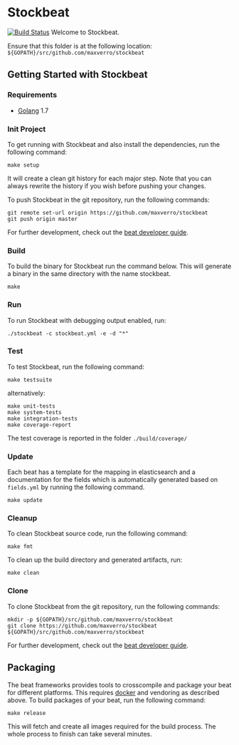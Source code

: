 # Stockbeat
[![Build Status](https://travis-ci.org/MaxVerro/stockbeat.svg?branch=master)](https://travis-ci.org/MaxVerro/stockbeat)
Welcome to Stockbeat.

Ensure that this folder is at the following location:
`${GOPATH}/src/github.com/maxverro/stockbeat`

## Getting Started with Stockbeat

### Requirements

* [Golang](https://golang.org/dl/) 1.7

### Init Project
To get running with Stockbeat and also install the
dependencies, run the following command:

```
make setup
```

It will create a clean git history for each major step. Note that you can always rewrite the history if you wish before pushing your changes.

To push Stockbeat in the git repository, run the following commands:

```
git remote set-url origin https://github.com/maxverro/stockbeat
git push origin master
```

For further development, check out the [beat developer guide](https://www.elastic.co/guide/en/beats/libbeat/current/new-beat.html).

### Build

To build the binary for Stockbeat run the command below. This will generate a binary
in the same directory with the name stockbeat.

```
make
```


### Run

To run Stockbeat with debugging output enabled, run:

```
./stockbeat -c stockbeat.yml -e -d "*"
```


### Test

To test Stockbeat, run the following command:

```
make testsuite
```

alternatively:
```
make unit-tests
make system-tests
make integration-tests
make coverage-report
```

The test coverage is reported in the folder `./build/coverage/`

### Update

Each beat has a template for the mapping in elasticsearch and a documentation for the fields
which is automatically generated based on `fields.yml` by running the following command.

```
make update
```


### Cleanup

To clean  Stockbeat source code, run the following command:

```
make fmt
```

To clean up the build directory and generated artifacts, run:

```
make clean
```


### Clone

To clone Stockbeat from the git repository, run the following commands:

```
mkdir -p ${GOPATH}/src/github.com/maxverro/stockbeat
git clone https://github.com/maxverro/stockbeat ${GOPATH}/src/github.com/maxverro/stockbeat
```


For further development, check out the [beat developer guide](https://www.elastic.co/guide/en/beats/libbeat/current/new-beat.html).


## Packaging

The beat frameworks provides tools to crosscompile and package your beat for different platforms. This requires [docker](https://www.docker.com/) and vendoring as described above. To build packages of your beat, run the following command:

```
make release
```

This will fetch and create all images required for the build process. The whole process to finish can take several minutes.

